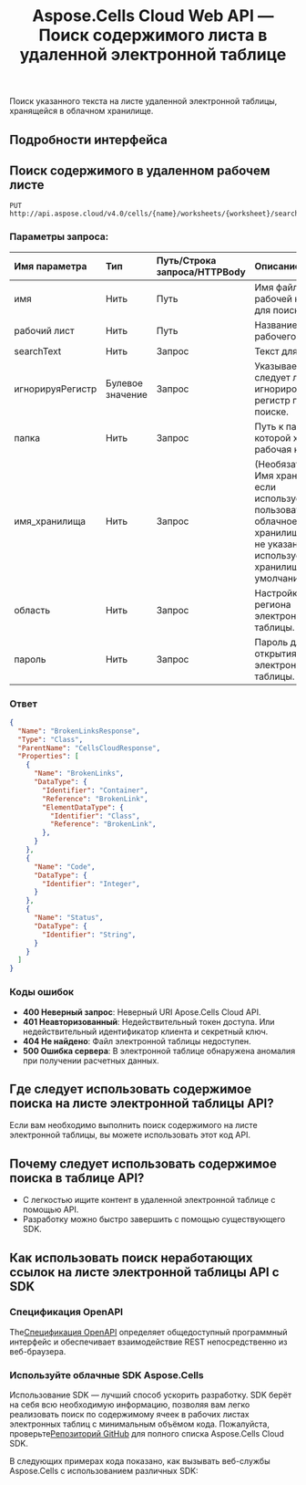 ﻿---
title: Aspose.Cells Cloud Web API — Поиск содержимого листа в удаленной электронной таблице
second_title: Documen
ArticleTitle: Search Worksheet Content in Remote Spreadshee
linktitle: Поиск содержимого удаленного рабочего листа
type: docs
url: /ru/search-content-in-remote-worksheet/
keywords: Excel API, Search Remote Worksheet, Cloud Spreadsheet, REST API, Search Text, Aspose.Cells, Document Search, Spreadsheet AP
description: Эффективный поиск текста на листе удаленной электронной таблицы, хранящейся в облаке.
weight: 100
kwords: Excel, Office Облако, REST API, Электронная таблица, PDF, CSV, JSON, Markdown, Сопоставление всех пустых ячеек на листе Excel, Удаленный поиск по листу
---
Поиск указанного текста на листе удаленной электронной таблицы, хранящейся в облачном хранилище.

## **Подробности интерфейса**

## **Поиск содержимого в удаленном рабочем листе**

```
PUT http://api.aspose.cloud/v4.0/cells/{name}/worksheets/{worksheet}/search/content
```

### **Параметры запроса:**

| Имя параметра| Тип| Путь/Строка запроса/HTTPBody| Описание|
|:- |:- |:- |:- |
|имя|Нить|Путь|Имя файла рабочей книги для поиска.|
|рабочий лист|Нить|Путь|Название рабочего листа.|
|searchText|Нить|Запрос|Текст для поиска.|
|игнорируяРегистр|Булевое значение|Запрос|Указывает, следует ли игнорировать регистр при поиске.|
|папка|Нить|Запрос|Путь к папке, в которой хранится рабочая книга.|
|имя_хранилища|Нить|Запрос|(Необязательно) Имя хранилища, если используется пользовательское облачное хранилище. Если не указано, используется хранилище по умолчанию.|
|область|Нить|Запрос|Настройка региона электронной таблицы.|
|пароль|Нить|Запрос|Пароль для открытия файла электронной таблицы.|

### **Ответ**

```json
{
  "Name": "BrokenLinksResponse",
  "Type": "Class",
  "ParentName": "CellsCloudResponse",
  "Properties": [
    {
      "Name": "BrokenLinks",
      "DataType": {
        "Identifier": "Container",
        "Reference": "BrokenLink",
        "ElementDataType": {
          "Identifier": "Class",
          "Reference": "BrokenLink",
        },
      }
    },
    {
      "Name": "Code",
      "DataType": {
        "Identifier": "Integer",
      }
    },
    {
      "Name": "Status",
      "DataType": {
        "Identifier": "String",
      }
    }
  ]
}
```

### Коды ошибок

- **400 Неверный запрос**: Неверный URI Apose.Cells Cloud API.
- **401 Неавторизованный**: Недействительный токен доступа. Или недействительный идентификатор клиента и секретный ключ.
- **404 Не найдено**: Файл электронной таблицы недоступен.
- **500 Ошибка сервера**: В электронной таблице обнаружена аномалия при получении расчетных данных.

## Где следует использовать содержимое поиска на листе электронной таблицы API?

Если вам необходимо выполнить поиск содержимого на листе электронной таблицы, вы можете использовать этот код API.

## Почему следует использовать содержимое поиска в таблице API?

- С легкостью ищите контент в удаленной электронной таблице с помощью API.
- Разработку можно быстро завершить с помощью существующего SDK.

## Как использовать поиск неработающих ссылок на листе электронной таблицы API с SDK

### Спецификация OpenAPI

 The[Спецификация OpenAPI](https://reference.aspose.cloud/cells/#/SearchControllor/SearchContentInRemoteWorksheet) определяет общедоступный программный интерфейс и обеспечивает взаимодействие REST непосредственно из веб-браузера.

### Используйте облачные SDK Aspose.Cells

Использование SDK — лучший способ ускорить разработку. SDK берёт на себя всю необходимую информацию, позволяя вам легко реализовать поиск по содержимому ячеек в рабочих листах электронных таблиц с минимальным объёмом кода.
 Пожалуйста, проверьте[Репозиторий GitHub](https://github.com/aspose-cells-cloud) для полного списка Aspose.Cells Cloud SDK.

В следующих примерах кода показано, как вызывать веб-службы Aspose.Cells с использованием различных SDK:
